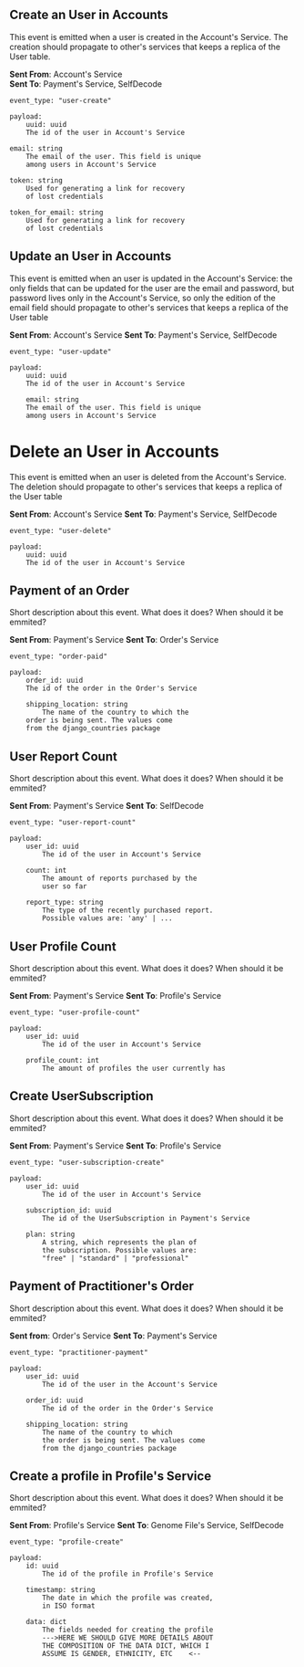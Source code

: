 
## Create an User in Accounts

This event is emitted when a user is created in the Account's Service. The
creation should propagate to other's services that keeps a replica of the 
User table.

**Sent From**: Account's Service   
**Sent To**: Payment's Service, SelfDecode

    event_type: "user-create"

    payload:
       	uuid: uuid
		The id of the user in Account's Service

	email: string
		The email of the user. This field is unique
		among users in Account's Service

	token: string
		Used for generating a link for recovery
		of lost credentials

	token_for_email: string
		Used for generating a link for recovery
		of lost credentials

## Update an User in Accounts
This event is emitted when an user is updated in the Account's Service: the only fields that can be updated for the user are the email and password, but password lives only in the Account's Service, so only the edition of the email field should propagate to other's services that keeps a replica of the User table

**Sent From**: Account's Service
**Sent To**: Payment's Service, SelfDecode

    event_type: "user-update"
    
    payload:
    	uuid: uuid
		The id of the user in Account's Service

    	email: string
		The email of the user. This field is unique
		among users in Account's Service

# Delete an User in Accounts

This event is emitted when an user is deleted from the Account's Service. The deletion should propagate to other's services that keeps a replica of the User table

**Sent From**: Account's Service
**Sent To**: Payment's Service, SelfDecode

    event_type: "user-delete"
    
    payload:
    	uuid: uuid
		The id of the user in Account's Service

## Payment of an Order

Short description about this event. What does it does? When should it be emmited? 

**Sent From**: Payment's Service
**Sent To**: Order's Service

    event_type: "order-paid"
    
    payload:
    	order_id: uuid
		The id of the order in the Order's Service
    	
    	shipping_location: string
    		The name of the country to which the 
		order is being sent. The values come
		from the django_countries package

## User Report Count
Short description about this event. What does it does? When should it be emmited?

**Sent From**: Payment's Service
**Sent To**: SelfDecode

    event_type: "user-report-count"
    
    payload:
    	user_id: uuid
    		The id of the user in Account's Service
    	
    	count: int
    		The amount of reports purchased by the
    		user so far
    	
    	report_type: string
    		The type of the recently purchased report.
    		Possible values are: 'any' | ...


## User Profile Count
Short description about this event. What does it does? When should it be emmited?

**Sent From**: Payment's Service
**Sent To**: Profile's Service

    event_type: "user-profile-count"
    
    payload:
    	user_id: uuid
    		The id of the user in Account's Service
    
    	profile_count: int
    		The amount of profiles the user currently has

## Create UserSubscription
Short description about this event. What does it does? When should it be emmited?

**Sent From**: Payment's Service
**Sent To**: Profile's Service

    event_type: "user-subscription-create"
    
    payload:
    	user_id: uuid
    		The id of the user in Account's Service
    
    	subscription_id: uuid
    		The id of the UserSubscription in Payment's Service
    
    	plan: string
    		A string, which represents the plan of
    		the subscription. Possible values are:
    		"free" | "standard" | "professional"

## Payment of Practitioner's Order
Short description about this event. What does it does? When should it be emmited?

**Sent from**: Order's Service
**Sent To**: Payment's Service	

    event_type: "practitioner-payment"
    
    payload:
    	user_id: uuid
    		The id of the user in the Account's Service
    
    	order_id: uuid
    		The id of the order in the Order's Service
    
    	shipping_location: string
    		The name of the country to which
    		the order is being sent. The values come
    		from the django_countries package

## Create a profile in Profile's Service
Short description about this event. What does it does? When should it be emmited?

**Sent From**: Profile's Service
**Sent To**: Genome File's Service, SelfDecode

    event_type: "profile-create"
    
    payload:
    	id: uuid
    		The id of the profile in Profile's Service
    
    	timestamp: string
    		The date in which the profile was created,
    		in ISO format
    
    	data: dict
    		The fields needed for creating the profile
    		--->HERE WE SHOULD GIVE MORE DETAILS ABOUT
    		THE COMPOSITION OF THE DATA DICT, WHICH I
    		ASSUME IS GENDER, ETHNICITY, ETC    <--
